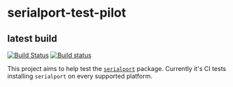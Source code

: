 # serialport-test-pilot

## latest build
[![Build Status](https://travis-ci.org/johnny-five-io/serialport-test-pilot.svg?branch=master)](https://travis-ci.org/johnny-five-io/serialport-test-pilot) [![Build status](https://ci.appveyor.com/api/projects/status/nl1awqvxfmwngap9/branch/master?svg=true)](https://ci.appveyor.com/project/j5js/serialport-test-pilot/branch/master)

This project aims to help test the [`serialport`](https://github.com/voodootikigod/node-serialport) package. Currently it's CI tests installing `serialport` on every supported platform.
